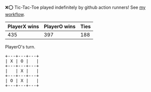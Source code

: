 :x::o: Tic-Tac-Toe played indefinitely by github action runners! See [my workflow](.github/workflows/play.yaml).

|PlayerX wins|PlayerO wins|Ties|
|-|-|-|
|435|397|188|

PlayerO's turn.

<pre>
+---+---+---+
| X | O |   |
+---+---+---+
|   | X |   |
+---+---+---+
| O | X |   |
+---+---+---+
</pre>